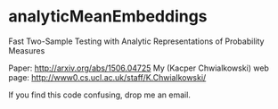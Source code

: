 # analyticMeanEmbeddings
Fast Two-Sample Testing with Analytic Representations of Probability Measures

Paper: http://arxiv.org/abs/1506.04725
My (Kacper Chwialkowski) web page: http://www0.cs.ucl.ac.uk/staff/K.Chwialkowski/

If you find this code confusing, drop me an email.